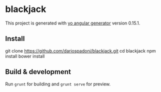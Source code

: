 # blackjack

This project is generated with [yo angular generator](https://github.com/yeoman/generator-angular)
version 0.15.1.

## Install

git clone https://github.com/dariospadoni/blackjack.git
cd blackjack
npm install
bower install

## Build & development

Run `grunt` for building and `grunt serve` for preview.

